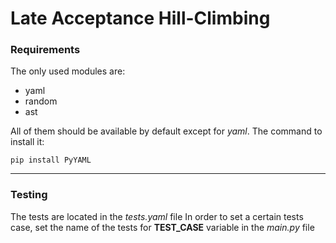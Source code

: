 # Late Acceptance Hill-Climbing

### Requirements

The only used modules are:
- yaml
- random
- ast

All of them should be available by default except for _yaml_. The command to install it:

``` pip install PyYAML ```

___

### Testing

The tests are located in the _tests.yaml_ file
In order to set a certain tests case, set the name of the tests for __TEST_CASE__ variable in the _main.py_ file